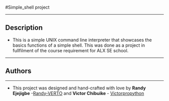 #Simple_shell project

---
## Description
* This is a simple UNIX command line interpreter that showcases the basics functions of a simple shell. This was done as a project in fullfilment of the course requirement for ALX SE school.

---

## Authors
---
* This project was designed and hand-crafted with love by **Randy Ejejigbe** -[Randy-VERTO](https://github.com/RandyE-VERiTO/simple_shell) and **Victor Chibuike** - [Victorpropython](https://github.com//victorpropython) 
